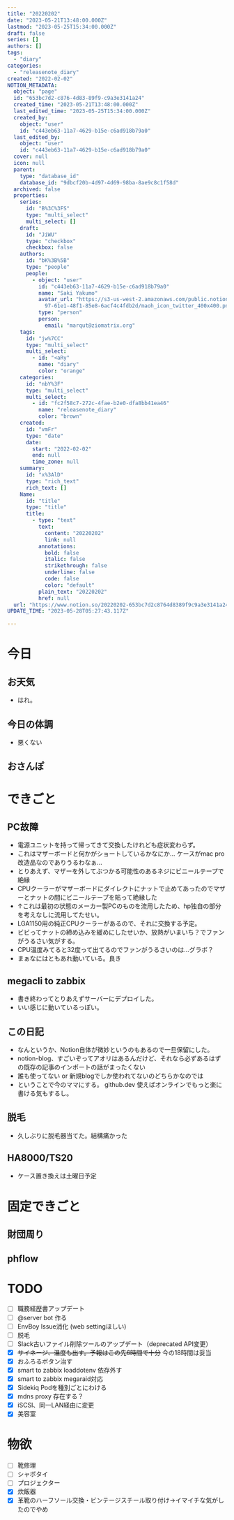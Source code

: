 ```yaml
---
title: "20220202"
date: "2023-05-21T13:48:00.000Z"
lastmod: "2023-05-25T15:34:00.000Z"
draft: false
series: []
authors: []
tags:
  - "diary"
categories:
  - "releasenote_diary"
created: "2022-02-02"
NOTION_METADATA:
  object: "page"
  id: "653bc7d2-c876-4d83-89f9-c9a3e3141a24"
  created_time: "2023-05-21T13:48:00.000Z"
  last_edited_time: "2023-05-25T15:34:00.000Z"
  created_by:
    object: "user"
    id: "c443eb63-11a7-4629-b15e-c6ad918b79a0"
  last_edited_by:
    object: "user"
    id: "c443eb63-11a7-4629-b15e-c6ad918b79a0"
  cover: null
  icon: null
  parent:
    type: "database_id"
    database_id: "9dbcf20b-4d97-4d69-98ba-8ae9c8c1f58d"
  archived: false
  properties:
    series:
      id: "B%3C%3FS"
      type: "multi_select"
      multi_select: []
    draft:
      id: "JiWU"
      type: "checkbox"
      checkbox: false
    authors:
      id: "bK%3B%5B"
      type: "people"
      people:
        - object: "user"
          id: "c443eb63-11a7-4629-b15e-c6ad918b79a0"
          name: "Saki Yakumo"
          avatar_url: "https://s3-us-west-2.amazonaws.com/public.notion-static.com/3ad1c4\
            97-61e1-48f1-85e8-6acf4c4fdb2d/maoh_icon_twitter_400x400.png"
          type: "person"
          person:
            email: "marqut@ziomatrix.org"
    tags:
      id: "jw%7CC"
      type: "multi_select"
      multi_select:
        - id: "<aRy"
          name: "diary"
          color: "orange"
    categories:
      id: "nbY%3F"
      type: "multi_select"
      multi_select:
        - id: "fc2f58c7-272c-4fae-b2e0-dfa8bb41ea46"
          name: "releasenote_diary"
          color: "brown"
    created:
      id: "vmFr"
      type: "date"
      date:
        start: "2022-02-02"
        end: null
        time_zone: null
    summary:
      id: "x%3AlD"
      type: "rich_text"
      rich_text: []
    Name:
      id: "title"
      type: "title"
      title:
        - type: "text"
          text:
            content: "20220202"
            link: null
          annotations:
            bold: false
            italic: false
            strikethrough: false
            underline: false
            code: false
            color: "default"
          plain_text: "20220202"
          href: null
  url: "https://www.notion.so/20220202-653bc7d2c8764d8389f9c9a3e3141a24"
UPDATE_TIME: "2023-05-28T05:27:43.117Z"

---
```

<link rel="stylesheet" href="https://cdn.jsdelivr.net/npm/katex@0.16.2/dist/katex.min.css" integrity="sha384-bYdxxUwYipFNohQlHt0bjN/LCpueqWz13HufFEV1SUatKs1cm4L6fFgCi1jT643X" crossorigin="anonymous">


# 今日


## お天気

- はれ。

## 今日の体調

- 悪くない

## おさんぽ


# できごと


## PC故障

- 電源ユニットを持って帰ってきて交換したけれども症状変わらず。
- これはマザーボードと何かがショートしているかなにか… ケースがmac pro改造品なのでありうるわなぁ…
- とりあえず、マザーを外してぶつかる可能性のあるネジにビニールテープで絶縁
- CPUクーラーがマザーボードにダイレクトにナットで止めてあったのでマザーとナットの間にビニールテープを貼って絶縁した
- ↑これは最初の状態のメーカー製PCのものを流用したため、hp独自の部分を考えなしに流用してたせい。
- LGA1150用の純正CPUクーラーがあるので、それに交換する予定。
- ビビってナットの締め込みを緩めにしたせいか、放熱がいまいち？でファンがうるさい気がする。
- CPU温度みてると32度って出てるのでファンがうるさいのは…グラボ？
- まぁなにはともあれ動いている。良き

## megacli to zabbix

- 書き終わってとりあえずサーバーにデプロイした。
- いい感じに動いているっぽい。

## この日記

- なんというか、Notion自体が微妙というのもあるので一旦保留にした。
- notion-blog、すごいぞってアオリはあるんだけど、それなら必ずあるはずの既存の記事のインポートの話がまったくない
- 誰も使ってない or 新規blogでしか使われてないのどちらかなのでは
- ということで今のママにする。 github.dev 使えばオンラインでもっと楽に書ける気もするし。

## 脱毛

- 久しぶりに脱毛器当てた。結構痛かった

## HA8000/TS20

- ケース置き換えは土曜日予定

# 固定できごと


## 財団周り


## phflow


# TODO

- [ ] 職務経歴書アップデート
- [ ] @server bot 作る
- [ ] EnvBoy Issue消化 (web settingほしい)
- [ ] 脱毛
- [ ] Slack古いファイル削除ツールのアップデート（deprecated API変更）
- [x] ~~サイネージ、温度も出す。予報はこの先6時間で十分~~ 今の18時間は妥当
- [x] おふろるボタン治す
- [x] smart to zabbix loaddotenv 依存外す
- [x] smart to zabbix megaraid対応
- [x] Sidekiq Podを種別ごとにわける
- [x] mdns proxy 存在する？
- [x] iSCSI、同一LAN経由に変更
- [x] 美容室

# 物欲

- [ ] 靴修理
- [ ] シャボタイ
- [ ] プロジェクター
- [x] 炊飯器
- [x] 革靴のハーフソール交換・ビンテージスチール取り付け→イマイチな気がしたのでやめ

